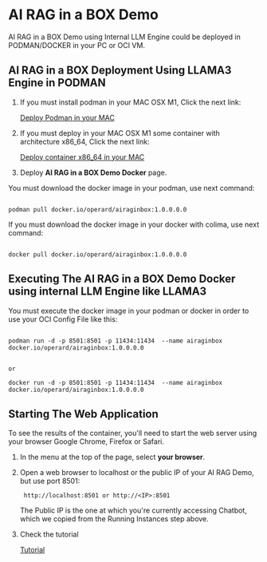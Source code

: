 # AI RAG in a BOX Demo 

AI RAG in a BOX Demo using Internal LLM Engine could be deployed in PODMAN/DOCKER in your PC or OCI VM.


## AI RAG in a BOX Deployment Using LLAMA3 Engine in PODMAN

1. If you must install podman in your MAC OSX M1, Click the next link:

    [Deploy Podman in your MAC](./install_podman_macosx.md)

2. If you must deploy in your MAC OSX M1 some container with architecture x86_64, Click the next link:

    [Deploy container x86_64 in your MAC](./install_colima_docker_macosx.md)


3. Deploy **AI RAG in a BOX Demo Docker** page. 
    
You must download the docker image in your podman, use next command:

```Code

podman pull docker.io/operard/airaginbox:1.0.0.0.0

```

If you must download the docker image in your docker with colima, use next command:

```Code

docker pull docker.io/operard/airaginbox:1.0.0.0.0

```


## Executing The **AI RAG in a BOX Demo Docker** using internal LLM Engine like LLAMA3


You must execute the docker image in your podman or docker in order to use your OCI Config File like this:

```Code

podman run -d -p 8501:8501 -p 11434:11434  --name airaginbox docker.io/operard/airaginbox:1.0.0.0.0


or 

docker run -d -p 8501:8501 -p 11434:11434  --name airaginbox docker.io/operard/airaginbox:1.0.0.0.0

```


## Starting The Web Application

To see the results of the container, you'll need to start the web server using your browser Google Chrome, Firefox or Safari.

1. In the menu at the top of the page, select **your browser**.
2. Open a web browser to localhost or the public IP of your AI RAG Demo, but use port 8501:

        http://localhost:8501 or http://<IP>:8501

    The Public IP is the one at which you're currently accessing Chatbot, which we copied from the Running Instances step above.

3. Check the tutorial

    [Tutorial](./tutorial_llama3.md)

